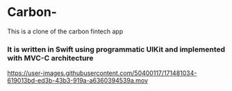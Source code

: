 # Carbon-
This is a clone of the carbon fintech app 
### It is written in Swift using programmatic UIKit and implemented with MVC-C architecture  

https://user-images.githubusercontent.com/50400117/171481034-619013bd-ed3b-43b3-919a-a6360394539a.mov

